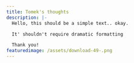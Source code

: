 ```yaml
---
title: Tomek's thoughts
description: |-
  Hello, this should be a simple text.. okay.

  It' shouldn't require dramatic formatting

  Thank you!
featuredimage: /assets/download-49-.png
---
```


